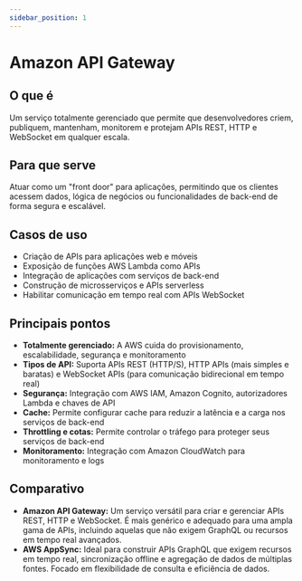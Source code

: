 ```yaml
---
sidebar_position: 1
---
```


# Amazon API Gateway

## O que é
Um serviço totalmente gerenciado que permite que desenvolvedores criem, publiquem, mantenham, monitorem e protejam APIs REST, HTTP e WebSocket em qualquer escala.

## Para que serve
Atuar como um "front door" para aplicações, permitindo que os clientes acessem dados, lógica de negócios ou funcionalidades de back-end de forma segura e escalável.

## Casos de uso
- Criação de APIs para aplicações web e móveis
- Exposição de funções AWS Lambda como APIs
- Integração de aplicações com serviços de back-end
- Construção de microsserviços e APIs serverless
- Habilitar comunicação em tempo real com APIs WebSocket

## Principais pontos
- **Totalmente gerenciado:** A AWS cuida do provisionamento, escalabilidade, segurança e monitoramento
- **Tipos de API:** Suporta APIs REST (HTTP/S), HTTP APIs (mais simples e baratas) e WebSocket APIs (para comunicação bidirecional em tempo real)
- **Segurança:** Integração com AWS IAM, Amazon Cognito, autorizadores Lambda e chaves de API
- **Cache:** Permite configurar cache para reduzir a latência e a carga nos serviços de back-end
- **Throttling e cotas:** Permite controlar o tráfego para proteger seus serviços de back-end
- **Monitoramento:** Integração com Amazon CloudWatch para monitoramento e logs

## Comparativo
- **Amazon API Gateway:** Um serviço versátil para criar e gerenciar APIs REST, HTTP e WebSocket. É mais genérico e adequado para uma ampla gama de APIs, incluindo aquelas que não exigem GraphQL ou recursos em tempo real avançados.
- **AWS AppSync:** Ideal para construir APIs GraphQL que exigem recursos em tempo real, sincronização offline e agregação de dados de múltiplas fontes. Focado em flexibilidade de consulta e eficiência de dados. 